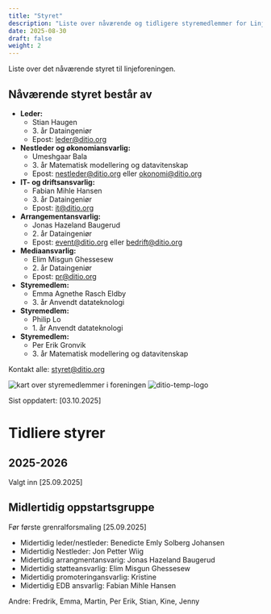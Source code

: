 ```yaml
---
title: "Styret"
description: "Liste over nåværende og tidligere styremedlemmer for Linjeforeningen Ditio ved institutt IT på OsloMet"  # In  header in html, for search engines etc
date: 2025-08-30
draft: false
weight: 2
---
```

 Liste over det nåværende styret til linjeforeningen.

<!--more-->

## Nåværende styret består av
- **Leder:**
  - Stian Haugen
  -  3\. år Dataingeniør
  - Epost: [leder@ditio.org](mailto:leder@ditio.org)
- **Nestleder og økonomiansvarlig:**
  - Umeshgaar Bala
  - 3\. år Matematisk modellering og datavitenskap
  - Epost: [nestleder@ditio.org](mailto:nestleder@ditio.org) eller [okonomi@ditio.org](mailto:okonomi@ditio.org)
- **IT- og driftsansvarlig:**
  - Fabian Mihle Hansen
  - 3\. år Dataingeniør
  - Epost: [it@ditio.org](mailto:it@ditio.org)
- **Arrangementansvarlig:**
  - Jonas Hazeland Baugerud
  - 2\. år Dataingeniør
  - Epost: [event@ditio.org](mailto:event@ditio.org) eller [bedrift@ditio.org](mailto:bedrift@ditio.org)
- **Mediaansvarlig:**
  - Elim Misgun Ghessesew
  - 2\. år Dataingeniør
  - Epost: [pr@ditio.org](mailto:pr@ditio.org)
- **Styremedlem:**
  - Emma Agnethe Rasch Eldby
  - 3\. år Anvendt datateknologi
- **Styremedlem:**
  - Philip Lo
  - 1\. år Anvendt datateknologi
- **Styremedlem:**
  - Per Erik Gronvik
  - 3\. år Matematisk modellering og datavitenskap

Kontakt alle: [styret@ditio.org](mailto:styret@ditio.org)

![kart over styremedlemmer i foreningen](/img/styret/2025-2026-styret-map.jpg)
![ditio-temp-logo](/img/styret/2025-2026-styret.jpg)

Sist oppdatert: [03.10.2025]

# Tidliere styrer

## 2025-2026
Valgt inn [25.09.2025]

## Midlertidig oppstartsgruppe
Før første grenralforsmaling [25.09.2025]

- Midertidig leder/nestleder: Benedicte Emly Solberg Johansen
- Midertidig Nestleder: Jon Petter Wiig
- Midertidig arrangmentansvarig: Jonas Hazeland Baugerud
- Midertidig støtteansvarlig: Elim Misgun Ghessesew
- Midertidig promoteringansvarlig: Kristine
- Midertidig EDB ansvarlig: Fabian Mihle Hansen

Andre: Fredrik, Emma, Martin, Per Erik, Stian, Kine, Jenny

